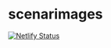 # scenarimages
 
[![Netlify Status](https://api.netlify.com/api/v1/badges/aa3f27ec-8a6b-4b00-9ed8-31699677f8c1/deploy-status)](https://app.netlify.com/sites/scenarimages/deploys)
